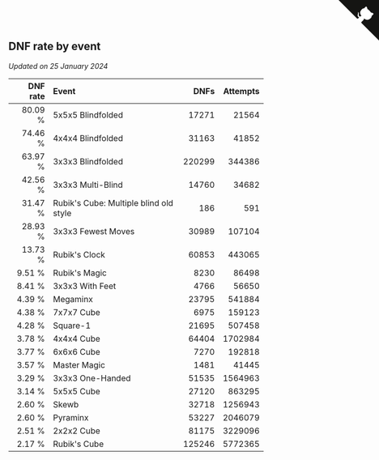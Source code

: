 ## DNF rate by event

*Updated on 25 January 2024*

| DNF rate | Event | DNFs | Attempts |
| ---: | :--- | ---: | ---: |
| 80.09 % | 5x5x5 Blindfolded | 17271 | 21564 |
| 74.46 % | 4x4x4 Blindfolded | 31163 | 41852 |
| 63.97 % | 3x3x3 Blindfolded | 220299 | 344386 |
| 42.56 % | 3x3x3 Multi-Blind | 14760 | 34682 |
| 31.47 % | Rubik's Cube: Multiple blind old style | 186 | 591 |
| 28.93 % | 3x3x3 Fewest Moves | 30989 | 107104 |
| 13.73 % | Rubik's Clock | 60853 | 443065 |
| 9.51 % | Rubik's Magic | 8230 | 86498 |
| 8.41 % | 3x3x3 With Feet | 4766 | 56650 |
| 4.39 % | Megaminx | 23795 | 541884 |
| 4.38 % | 7x7x7 Cube | 6975 | 159123 |
| 4.28 % | Square-1 | 21695 | 507458 |
| 3.78 % | 4x4x4 Cube | 64404 | 1702984 |
| 3.77 % | 6x6x6 Cube | 7270 | 192818 |
| 3.57 % | Master Magic | 1481 | 41445 |
| 3.29 % | 3x3x3 One-Handed | 51535 | 1564963 |
| 3.14 % | 5x5x5 Cube | 27120 | 863295 |
| 2.60 % | Skewb | 32718 | 1256943 |
| 2.60 % | Pyraminx | 53227 | 2046079 |
| 2.51 % | 2x2x2 Cube | 81175 | 3229096 |
| 2.17 % | Rubik's Cube | 125246 | 5772365 |


<a href="https://github.com/jonatanklosko/wca_statistics" class="github-corner" aria-label="View source on Github"><svg width="80" height="80" viewBox="0 0 250 250" style="fill:#151513; color:#fff; position: absolute; top: 0; border: 0; right: 0;" aria-hidden="true"><path d="M0,0 L115,115 L130,115 L142,142 L250,250 L250,0 Z"></path><path d="M128.3,109.0 C113.8,99.7 119.0,89.6 119.0,89.6 C122.0,82.7 120.5,78.6 120.5,78.6 C119.2,72.0 123.4,76.3 123.4,76.3 C127.3,80.9 125.5,87.3 125.5,87.3 C122.9,97.6 130.6,101.9 134.4,103.2" fill="currentColor" style="transform-origin: 130px 106px;" class="octo-arm"></path><path d="M115.0,115.0 C114.9,115.1 118.7,116.5 119.8,115.4 L133.7,101.6 C136.9,99.2 139.9,98.4 142.2,98.6 C133.8,88.0 127.5,74.4 143.8,58.0 C148.5,53.4 154.0,51.2 159.7,51.0 C160.3,49.4 163.2,43.6 171.4,40.1 C171.4,40.1 176.1,42.5 178.8,56.2 C183.1,58.6 187.2,61.8 190.9,65.4 C194.5,69.0 197.7,73.2 200.1,77.6 C213.8,80.2 216.3,84.9 216.3,84.9 C212.7,93.1 206.9,96.0 205.4,96.6 C205.1,102.4 203.0,107.8 198.3,112.5 C181.9,128.9 168.3,122.5 157.7,114.1 C157.9,116.9 156.7,120.9 152.7,124.9 L141.0,136.5 C139.8,137.7 141.6,141.9 141.8,141.8 Z" fill="currentColor" class="octo-body"></path></svg></a><style>.github-corner:hover .octo-arm{animation:octocat-wave 560ms ease-in-out}@keyframes octocat-wave{0%,100%{transform:rotate(0)}20%,60%{transform:rotate(-25deg)}40%,80%{transform:rotate(10deg)}}@media (max-width:500px){.github-corner:hover .octo-arm{animation:none}.github-corner .octo-arm{animation:octocat-wave 560ms ease-in-out}}</style>
